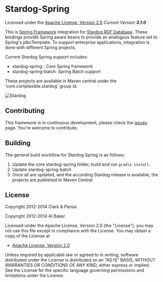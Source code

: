 Stardog-Spring
==========

Licensed under the [Apache License, Version 2.0](http://www.apache.org/licenses/LICENSE-2.0)
_Current Version **3.1.0**_

This is [Spring Framework](http://springsource.org) integration for [Stardog RDF Database](http://stardog.com). These bindings
provide Spring aware beans to provide an analogous feature set to Spring's
jdbcTemplate.  To support enterprise applications, integration is done with different Spring projects. 

Current Stardog Spring support includes:

* stardog-spring : Core Spring framework
* stardog-spring-batch: Spring Batch support

These projects are available in Maven central under the 'com.complexible.stardog' group id.


![Stardog](http://stardog.com/img/stardog.png)


## Contributing ##

This framework is in continuous development, please check the [issues](https://github.com/complexible/stardog-spring/issues) page. You're welcome to contribute.

## Building 

The general build workflow for Stardog Spring is as follows:

1. Update the core stardog-spring folder, build and run `gradle install`.  
2. Update stardog-spring-batch
3. Once all are updated, and the according Stardog release is available, the projects are published to Maven Central


## License

Copyright 2012-2014 Clark & Parsia

Copyright 2012-2014 Al Baker

Licensed under the Apache License, Version 2.0 (the "License");
you may not use this file except in compliance with the License.
You may obtain a copy of the License at

* [Apache License, Version 2.0](http://www.apache.org/licenses/LICENSE-2.0)

Unless required by applicable law or agreed to in writing, software
distributed under the License is distributed on an "AS IS" BASIS,
WITHOUT WARRANTIES OR CONDITIONS OF ANY KIND, either express or implied.
See the License for the specific language governing permissions and
limitations under the License.
